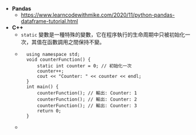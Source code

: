 
* **Pandas**
	* https://www.learncodewithmike.com/2020/11/python-pandas-dataframe-tutorial.html
* **C++**
	* `static` 變數是一種特殊的變數，它在程序執行的生命周期中只被初始化一次，其值在函數調用之間保持不變。
	* ```#include <iostream>
		using namespace std;
		void counterFunction() {
		    static int counter = 0; // 初始化一次
		    counter++;
		    cout << "Counter: " << counter << endl;
		}
		int main() {
		    counterFunction(); // 輸出: Counter: 1
		    counterFunction(); // 輸出: Counter: 2
		    counterFunction(); // 輸出: Counter: 3
		    return 0;
		}
	* 
